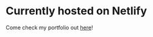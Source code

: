 # Currently hosted on Netlify  
Come check my portfolio out [here](https://christiantmark.netlify.app)!
